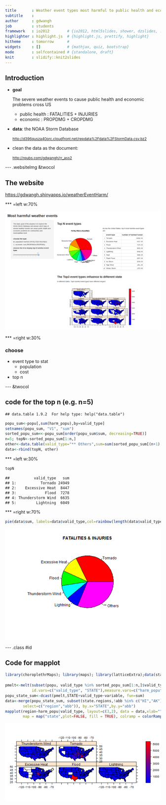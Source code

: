 ```yaml
---
title       : Weather event types most harmful to public health and economic
subtitle    : 
author      : gdwangh
job         : students
framework   : io2012        # {io2012, html5slides, shower, dzslides, ...}
highlighter : highlight.js  # {highlight.js, prettify, highlight}
hitheme     : tomorrow      # 
widgets     : []            # {mathjax, quiz, bootstrap}
mode        : selfcontained # {standalone, draft}
knit        : slidify::knit2slides
---
```


## Introduction

- **goal**

    The severe weather events to cause public health and economic problems cross US
    
  + public health : FATALITIES + INJURIES 
  + economic : PROPDMG + CROPDMG 
  
- **data**: the NOAA Storm Database   

  <small> http://d396qusza40orc.cloudfront.net/repdata%2Fdata%2FStormData.csv.bz2 </small>
    
- clean the data as the document:   

  <small> http://rpubs.com/gdwangh/rr_ass2 </small>

--- .websiteImg &twocol

## The website

https://gdwangh.shinyapps.io/weatherEventHarm/

*** =left w:70%

![website](img/harmEvent.png)

*** =right w:30%
   
### choose
- event type to stat
  * population
  * cost
- top n

--- &twocol

## code for the top n (e.g. n=5)

```
## data.table 1.9.2  For help type: help("data.table")
```


```r
popu_sum<-popu[,sum(harm_popu),by=valid_type]
setnames(popu_sum, "V1", "sum")
sorted_popu_sum<<-popu_sum[order(popu_sum$sum, decreasing=TRUE)]
n=5; topN<-sorted_popu_sum[1:n,] 
other<-data.table(valid_type="** Others",sum=sum(sorted_popu_sum[(n+1):nrow(sorted_popu_sum),]$sum))
data<-rbind(topN, other)
```

*** =left w:30%


```r
topN
```

```
##           valid_type   sum
## 1:           Tornado 24949
## 2:    Excessive Heat  8447
## 3:             Flood  7278
## 4: Thunderstorm Wind  6635
## 5:         Lightning  6049
```

*** =right w:70%


```r
pie(data$sum, labels=data$valid_type,col=rainbow(length(data$valid_type)),main="FATALITIES & INJURIES")
```

![plot of chunk unnamed-chunk-4](assets/fig/unnamed-chunk-4-1.png) 

--- .class #id 

## Code for mapplot


```r
library(choroplethrMaps); library(maps); library(latticeExtra);data(state.regions)

pmelt<-melt(subset(popu, valid_type %in% sorted_popu_sum[1:n,]$valid_type), 
			id.vars=c("valid_type", "STATE"),measure.vars=c("harm_popu"))
popu_state_sum<-dcast(pmelt,STATE+valid_type~variable, fun=sum)  
data<-merge(popu_state_sum, subset(state.regions,!abb %in% c("HI","AK"), 
		select=c("region","abb")), by.x="STATE",by.y="abb")
mapplot(region~harm_popu|valid_type, layout=c(3,2), data = data,xlab="", 
		map = map("state",plot=FALSE, fill = TRUE), colramp = colorRampPalette(c("blue","red")))
```

![plot of chunk unnamed-chunk-5](assets/fig/unnamed-chunk-5-1.png) 






